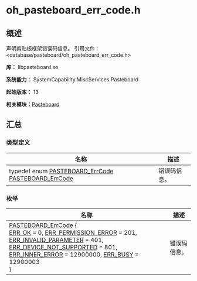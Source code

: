 # oh_pasteboard_err_code.h

## 概述

声明剪贴板框架错误码信息。 引用文件：&lt;database/pasteboard/oh_pasteboard_err_code.h&gt;

**库：** libpasteboard.so

**系统能力：** SystemCapability.MiscServices.Pasteboard

**起始版本：** 13

**相关模块：**[Pasteboard](_pasteboard.md)


## 汇总


### 类型定义

| 名称 | 描述 | 
| -------- | -------- |
| typedef enum [PASTEBOARD_ErrCode](_pasteboard.md#pasteboard_errcode) [PASTEBOARD_ErrCode](_pasteboard.md#pasteboard_errcode) | 错误码信息。  | 


### 枚举

| 名称 | 描述 | 
| -------- | -------- |
| [PASTEBOARD_ErrCode](_pasteboard.md#pasteboard_errcode) {<br/>[ERR_OK](_pasteboard.md) = 0, [ERR_PERMISSION_ERROR](_pasteboard.md) = 201, [ERR_INVALID_PARAMETER](_pasteboard.md) = 401, [ERR_DEVICE_NOT_SUPPORTED](_pasteboard.md) = 801,<br/>[ERR_INNER_ERROR](_pasteboard.md) = 12900000, [ERR_BUSY](_pasteboard.md) = 12900003<br/>} | 错误码信息。  | 
